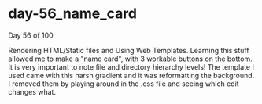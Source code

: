 # day-56_name_card
Day 56 of 100

Rendering HTML/Static files and Using Web Templates. Learning this stuff allowed me to make a "name card", with 3 workable buttons on the bottom. It is very important to note file and directory hierarchy levels! The template I used came with this harsh gradient and it was reformatting the background. I removed them by playing around in the .css file and seeing which edit changes what.

